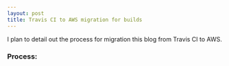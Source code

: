 ```yaml
---
layout: post
title: Travis CI to AWS migration for builds
---
```


I plan to detail out the process for migration this blog from Travis CI to AWS. 


### Process: 

